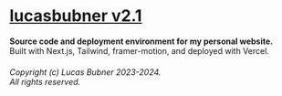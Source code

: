 # [lucasbubner v2.1](https://bubner.me/)
**Source code and deployment environment for my personal website.** <br>
Built with Next.js, Tailwind, framer-motion, and deployed with Vercel.

###### Copyright (c) Lucas Bubner 2023-2024. <br> All rights reserved.

